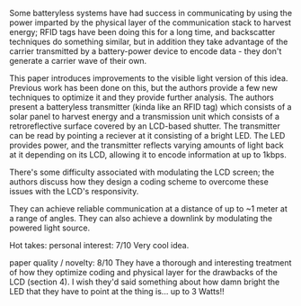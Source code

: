 Some batteryless systems have had success in communicating by using the power imparted by the physical layer of the communication stack to harvest energy; RFID tags have been doing this for a long time, and backscatter techniques do something similar, but in addition they take advantage of the carrier transmitted by a battery-power device to encode data - they don't generate a carrier wave of their own.

This paper introduces improvements to the visible light version of this idea. Previous work has been done on this, but the authors provide a few new techniques to optimize it and they provide further analysis. The authors present a batteryless transmitter (kinda like an RFID tag) which consists of a solar panel to harvest energy and a transmission unit which consists of a retroreflective surface covered by an LCD-based shutter. The transmitter can be read by pointing a reciever at it consisting of a bright LED. The LED provides power, and the transmitter reflects varying amounts of light back at it depending on its LCD, allowing it to encode information at up to 1kbps.

There's some difficulty associated with modulating the LCD screen; the authors discuss how they design a coding scheme to overcome these issues with the LCD's responsivity.

They can achieve reliable communication at a distance of up to ~1 meter at a range of angles. They can also achieve a downlink by modulating the powered light source.


Hot takes:
personal interest: 7/10
Very cool idea.

paper quality / novelty: 8/10
They have a thorough and interesting treatment of how they optimize coding and physical layer for the drawbacks of the LCD (section 4). I wish they'd said something about how damn bright the LED that they have to point at the thing is... up to 3 Watts!!
